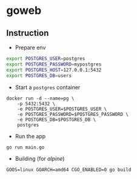 # goweb

## Instruction

- Prepare env

```sh
export POSTGRES_USER=postgres
export POSTGRES_PASSWORD=mypostgres
export POSTGRES_HOST=127.0.0.1:5432
export POSTGRES_DB=users
```

- Start a `postgres` container

```console
docker run -d --name=pg \
    -p 5432:5432 \
    -e POSTGRES_USER=$POSTGRES_USER \
    -e POSTGRES_PASSWORD=$POSTGRES_PASSWORD \
    -e POSTGRES_DB=$POSTGRES_DB \
    postgres
```

- Run the app

```console
go run main.go
```

- Building (for *alpine*)

```console
GOOS=linux GOARCH=amd64 CGO_ENABLED=0 go build
```
